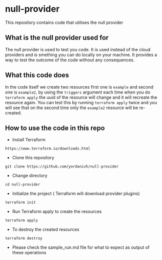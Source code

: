 # null-provider
This repository contains code that utilises the null provider

## What is the null provider used for

The null provider is used to test you code. It is used instead of the cloud providers and is smething you can do locally on your machine. It provides a way to test the outcome of the code without any consequences.

## What this code does

In the code itself we create two resources first one is `example` and second one is `example2`, by using the `triggers` argument each time when you do `terraform apply` the uuid of the resource will change and it will recreate the resource again. You can test this by running `terraform apply` twice and you will see that on the second time only the `example2` resource will be re-created.

## How to use the code in this repo

 * Install Terraform
 ```
 https://www.terraform.io/downloads.html
 ```
 
 * Clone this repository
 ```
 git clone https://github.com/yordanivh/null-provider
 ```
 
 * Change directory
 ```
 cd null-provider
 ```
 
 * Initialize the project ( Terraform will download provider plugins)
 ```
 terraform init
 ```
 
 * Run Terraform apply to create the resources
 ```
 terraform apply
 ```

* To destroy the created resources

 ```
 terraform destroy
 ```
 
* Please check the sample_run.md file for what to expect as output of these operations


